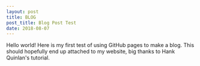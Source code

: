 ```yaml
---
layout: post
title: BLOG
post_title: Blog Post Test
date: 2018-08-07
---
```


Hello world! Here is my first test of using GitHub pages to make a blog.  This should
hopefully end up attached to my website, big thanks to Hank Quinlan's tutorial.
